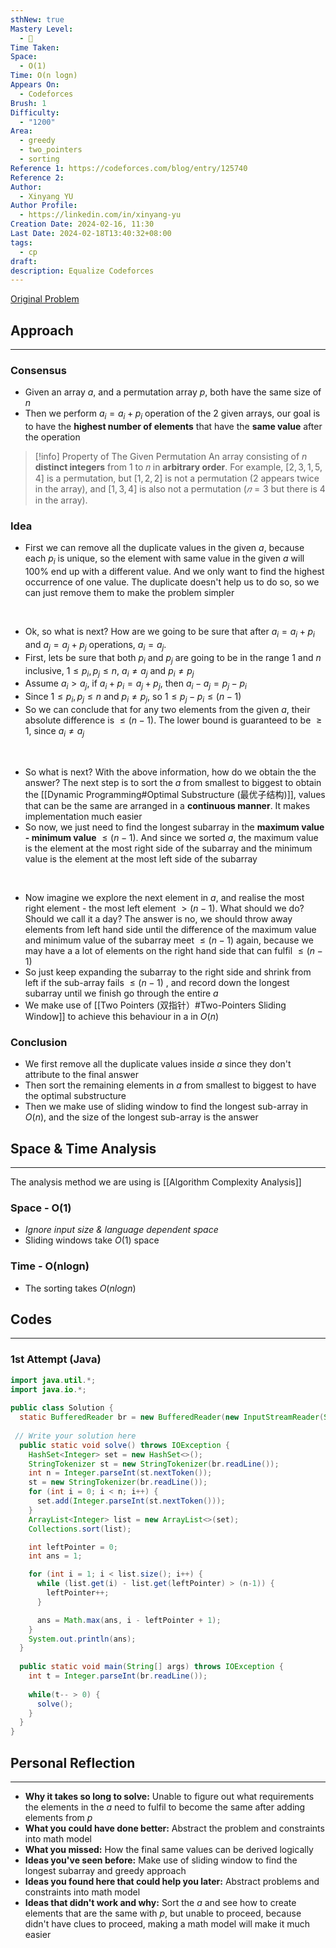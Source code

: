 ```yaml
---
sthNew: true
Mastery Level:
  - 📕
Time Taken: 
Space:
  - O(1)
Time: O(n logn)
Appears On:
  - Codeforces
Brush: 1
Difficulty:
  - "1200"
Area:
  - greedy
  - two_pointers
  - sorting
Reference 1: https://codeforces.com/blog/entry/125740
Reference 2: 
Author:
  - Xinyang YU
Author Profile:
  - https://linkedin.com/in/xinyang-yu
Creation Date: 2024-02-16, 11:30
Last Date: 2024-02-18T13:40:32+08:00
tags:
  - cp
draft: 
description: Equalize Codeforces
---
```

[Original Problem](https://codeforces.com/contest/1928/problem/B)
## Approach
---
### Consensus
- Given an array $a$, and a permutation array $p$, both have the same size of $n$
- Then we perform $a_{i} = a_{i}+p_{i}$ operation of the 2 given arrays, our goal is to have the **highest number of elements** that have the **same value** after the operation

>[!info] Property of The Given Permutation
> An array consisting of $n$ **distinct integers** from 1 to 𝑛 in **arbitrary order**. For example, $[2,3,1,5,4]$ is a permutation, but $[1,2,2]$ is not a permutation ($2$ appears twice in the array), and $[1,3,4]$ is also not a permutation ($𝑛=3$ but there is $4$ in the array).

### Idea
- First we can remove all the duplicate values in the given $a$, because each $p_{i}$ is unique, so the element with same value in the given $a$ will 100% end up with a different value. And we only want to find the highest occurrence of one value. The duplicate doesn't help us to do so, so we can just remove them to make the problem simpler
</br>

- Ok, so what is next? How are we going to be sure that after $a_{i} = a_{i}+p_{i}$ and $a_{j} = a_{j}+p_{j}$ operations, $a_{i} = a_{j}$.
- First, lets be sure that both $p_{i}$ and $p_{j}$ are going to be in the range $1$ and $n$ inclusive, $1 \le p_{i},p_{j} \le n$, $a_{i} \ne a_{j}$ and $p_{i} \ne p_{j}$
- Assume $a_{i} \gt a_{j}$, if $a_{i} + p_{i} = a_{j} + p_{j}$, then $a_{i} - a_{j} = p_{j} - p_{i}$
- Since $1 \le p_{i},p_{j} \le n$ and $p_{i} \ne p_{j}$,  so $1 \le p_{j} - p_{i} \le (n-1)$
- So we can conclude that for any two elements from the given $a$, their absolute difference is $\le (n-1)$. The lower bound is guaranteed to be $\ge 1$, since $a_{i} \ne a_{j}$
</br>

- So what is next? With the above information, how do we obtain the the answer? The next step is to sort the $a$ from smallest to biggest to obtain the [[Dynamic Programming#Optimal Substructure (最优子结构)]], values that can be the same are arranged in a **continuous manner**. It makes implementation much easier
- So now, we just need to find the longest subarray in the **maximum value - minimum value** $\le (n-1)$. And since we sorted $a$, the maximum value is the element at the most right side of the subarray and the minimum value is the element at the most left side of the subarray
</br>

- Now imagine we explore the next element in $a$, and realise the most right element - the most left element $\gt (n-1)$. What should we do? Should we call it a day? The answer is no, we should throw away elements from left hand side until the difference of the maximum value and minimum value of the subarray meet $\le (n-1)$ again, because we may have a a lot of elements on the right hand side that can fulfil $\le (n-1)$ 
- So just keep expanding the subarray to the right side and shrink from left if the sub-array fails $\le (n-1)$ , and record down the longest subarray until we finish go through the entire $a$
- We make use of [[Two Pointers (双指针）#Two-Pointers Sliding Window]] to achieve this behaviour in a in $O(n)$
### Conclusion
- We first remove all the duplicate values inside $a$ since they don't attribute to the final answer
- Then sort the remaining elements in $a$ from smallest to biggest to have the optimal substructure
- Then we make use of sliding window to find the longest sub-array in $O(n)$, and the size of the longest sub-array is the answer


## Space & Time Analysis
---
The analysis method we are using is [[Algorithm Complexity Analysis]]
### Space - O(1)
- *Ignore input size & language dependent space*
- Sliding windows take $O(1)$ space
### Time - O(nlogn)
- The sorting takes $O(nlogn)$
 

## Codes
---
### 1st Attempt (Java)
```java
import java.util.*;
import java.io.*;
 
public class Solution {
  static BufferedReader br = new BufferedReader(new InputStreamReader(System.in));
 
 // Write your solution here
  public static void solve() throws IOException {
    HashSet<Integer> set = new HashSet<>();
    StringTokenizer st = new StringTokenizer(br.readLine());
    int n = Integer.parseInt(st.nextToken());
    st = new StringTokenizer(br.readLine());
    for (int i = 0; i < n; i++) {
      set.add(Integer.parseInt(st.nextToken()));
    }
    ArrayList<Integer> list = new ArrayList<>(set);
    Collections.sort(list);

    int leftPointer = 0;
    int ans = 1;

    for (int i = 1; i < list.size(); i++) {
      while (list.get(i) - list.get(leftPointer) > (n-1)) {
        leftPointer++;
      }

      ans = Math.max(ans, i - leftPointer + 1);
    }
    System.out.println(ans);
  }
 
  public static void main(String[] args) throws IOException {
    int t = Integer.parseInt(br.readLine());
    
    while(t-- > 0) {
      solve();
    }
  }
}
```

## Personal Reflection
---
- **Why it takes so long to solve:** Unable to figure out what requirements the elements in the $a$ need to fulfil to become the same after adding elements from $p$
- **What you could have done better:** Abstract the problem and constraints into math model
- **What you missed:** How the final same values can be derived logically
- **Ideas you've seen before:** Make use of sliding window to find the longest subarray and greedy approach
- **Ideas you found here that could help you later:** Abstract problems and constraints into math model
- **Ideas that didn't work and why:** Sort the $a$ and see how to create elements that are the same with $p$, but unable to proceed, because didn't have clues to proceed, making a math model will make it much easier 